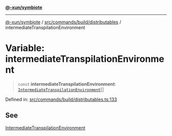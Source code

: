 [**@-xun/symbiote**](../../../../../README.md)

***

[@-xun/symbiote](../../../../../README.md) / [src/commands/build/distributables](../README.md) / intermediateTranspilationEnvironment

# Variable: intermediateTranspilationEnvironment

> `const` **intermediateTranspilationEnvironment**: [`IntermediateTranspilationEnvironment`](../enumerations/IntermediateTranspilationEnvironment.md)[]

Defined in: [src/commands/build/distributables.ts:133](https://github.com/Xunnamius/symbiote/blob/c3f7fbdb0b36164c8890b842485989d2e0a3c698/src/commands/build/distributables.ts#L133)

## See

[IntermediateTranspilationEnvironment](../enumerations/IntermediateTranspilationEnvironment.md)
